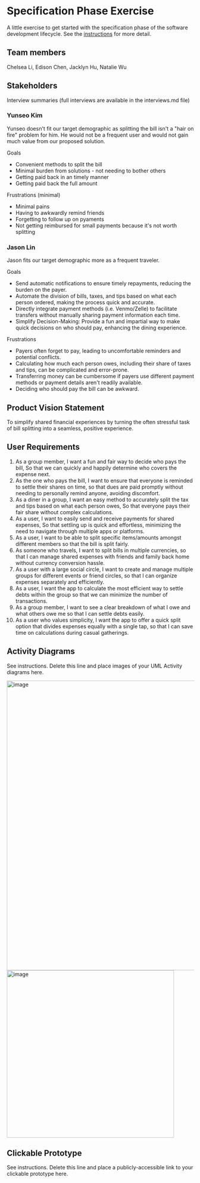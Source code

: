 # Specification Phase Exercise

A little exercise to get started with the specification phase of the software development lifecycle. See the [instructions](instructions.md) for more detail.

## Team members

Chelsea Li,
Edison Chen,
Jacklyn Hu,
Natalie Wu

## Stakeholders

Interview summaries (full interviews are available in the interviews.md file)
### Yunseo Kim
Yunseo doesn't fit our target demographic as splitting the bill isn't a "hair on fire" problem for him. He would not be a frequent user and would not gain much value from our proposed solution.

Goals
- Convenient methods to split the bill
- Minimal burden from solutions - not needing to bother others
- Getting paid back in an timely manner
- Getting paid back the full amount

Frustrations (minimal)
- Minimal pains
- Having to awkwardly remind friends
- Forgetting to follow up on pyaments
- Not getting reimbursed for small payments because it's not worth splitting

### Jason Lin
Jason fits our target demographic more as a frequent traveler.

Goals
- Send automatic notifications to ensure timely repayments, reducing the burden on the payer.
- Automate the division of bills, taxes, and tips based on what each person ordered, making the process quick and accurate.
- Directly integrate payment methods (i.e. Venmo/Zelle) to facilitate transfers without manually sharing payment information each time.
- Simplify Decision-Making: Provide a fun and impartial way to make quick decisions on who should pay, enhancing the dining experience.

Frustrations
- Payers often forget to pay, leading to uncomfortable reminders and potential conflicts.
- Calculating how much each person owes, including their share of taxes and tips, can be complicated and error-prone.
- Transferring money can be cumbersome if payers use different payment methods or payment details aren't readily available.
- Deciding who should pay the bill can be awkward.


## Product Vision Statement

To simplify shared financial experiences by turning the often stressful task of bill splitting into a seamless, positive experience.

## User Requirements

1. As a group member, I want a fun and fair way to decide who pays the bill, So that we can quickly and happily determine who covers the expense next.
2. As the one who pays the bill, I want to ensure that everyone is reminded to settle their shares on time, so that dues are paid promptly without needing to personally remind anyone, avoiding discomfort.
3. As a diner in a group, I want an easy method to accurately split the tax and tips based on what each person owes, So that everyone pays their fair share without complex calculations.
4. As a user, I want to easily send and receive payments for shared expenses, So that settling up is quick and effortless, minimizing the need to navigate through multiple apps or platforms.
5. As a user, I want to be able to split specific items/amounts amongst different members so that the bill is split fairly.
6. As someone who travels, I want to split bills in multiple currencies, so that I can manage shared expenses with friends and family back home without currency conversion hassle.
7. As a user with a large social circle, I want to create and manage multiple groups for different events or friend circles, so that I can organize expenses separately and efficiently.
8. As a user, I want the app to calculate the most efficient way to settle debts within the group so that we can minimize the number of transactions.
9. As a group member, I want to see a clear breakdown of what I owe and what others owe me so that I can settle debts easily.
10. As a user who values simplicity, I want the app to offer a quick split option that divides expenses equally with a single tap, so that I can save time on calculations during casual gatherings.

## Activity Diagrams

See instructions. Delete this line and place images of your UML Activity diagrams here.

<img width="777" alt="image" src="https://github.com/software-students-spring2024/1-specification-exercise-bestswegroup/assets/127568345/6acdfe5e-6e35-46a1-8190-fac4d2ccc143">

<img width="449" alt="image" src="https://github.com/software-students-spring2024/1-specification-exercise-bestswegroup/assets/127568345/9c899033-781b-49d5-8bbd-6ca3a5e737eb">



## Clickable Prototype

See instructions. Delete this line and place a publicly-accessible link to your clickable prototype here.
